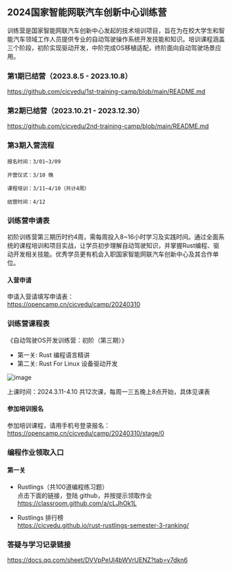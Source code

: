 
## 2024国家智能网联汽车创新中心训练营
训练营是国家智能网联汽车创新中心发起的技术培训项目，旨在为在校大学生和智能汽车领域工作人员提供专业的自动驾驶操作系统开发技能和知识。培训课程涵盖三个阶段，初阶实现驱动开发，中阶完成OS移植适配，终阶面向自动驾驶场景应用。

### 第1期已结营（2023.8.5 - 2023.10.8）
https://github.com/cicvedu/1st-training-camp/blob/main/README.md
### 第2期已结营（2023.10.21 - 2023.12.30）
https://github.com/cicvedu/2nd-training-camp/blob/main/README.md

### 第3期入营流程
```
报名时间：3/01~3/09

开营仪式：3/10 晚

课程培训：3/11~4/10（共计4周）

结营时间：4/12
```

### 训练营申请表
初阶训练营第三期历时约4周，需每周投入8~16小时学习及实践时间。通过全面系统的课程培训和项目实战，让学员初步理解自动驾驶知识，并掌握Rust编程、驱动开发相关技能。优秀学员更有机会入职国家智能网联汽车创新中心及其合作单位。

#### 入营申请
申请入营请填写申请表：  
<https://opencamp.cn/cicvedu/camp/20240310>

### 训练营课程表
《自动驾驶OS开发训练营：初阶（第三期）》  
* 第一关: Rust 编程语言精讲
* 第二关: Rust For Linux 设备驱动开发

![image](https://github.com/cicvedu/.github/assets/145750572/ca6644cc-2b8c-49dd-97d7-f45b95a5a097)

上课时间：2024.3.11-4.10 共12次课，每周一三五晚上8点开始，具体见课表

#### 参加培训报名
参加培训课程，请用手机号登录报名：  
<https://opencamp.cn/cicvedu/camp/20240310/stage/0>

### 编程作业领取入口
#### 第一关
* Rustlings（共100道编程练习题）  
点击下面的链接，登陆 github，并按提示领取作业  
<https://classroom.github.com/a/cLJhOk1L>

* Rustlings 排行榜  
<https://cicvedu.github.io/rust-rustlings-semester-3-ranking/>

### 答疑与学习记录链接
<https://docs.qq.com/sheet/DVVpPeUl4bWVrUENZ?tab=y7dkn6>
